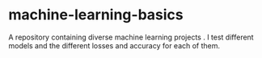 # machine-learning-basics
A repository containing diverse machine learning projects .
I test different models and the different losses and accuracy for each of them.
